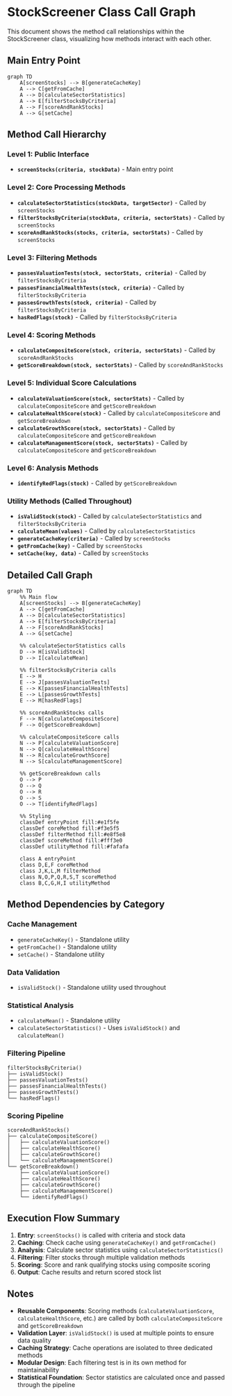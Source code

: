 # StockScreener Class Call Graph

This document shows the method call relationships within the StockScreener class, visualizing how methods interact with each other.

## Main Entry Point

```mermaid
graph TD
    A[screenStocks] --> B[generateCacheKey]
    A --> C[getFromCache]
    A --> D[calculateSectorStatistics]
    A --> E[filterStocksByCriteria]
    A --> F[scoreAndRankStocks]
    A --> G[setCache]
```

## Method Call Hierarchy

### Level 1: Public Interface
- **`screenStocks(criteria, stockData)`** - Main entry point

### Level 2: Core Processing Methods
- **`calculateSectorStatistics(stockData, targetSector)`** - Called by `screenStocks`
- **`filterStocksByCriteria(stockData, criteria, sectorStats)`** - Called by `screenStocks`
- **`scoreAndRankStocks(stocks, criteria, sectorStats)`** - Called by `screenStocks`

### Level 3: Filtering Methods
- **`passesValuationTests(stock, sectorStats, criteria)`** - Called by `filterStocksByCriteria`
- **`passesFinancialHealthTests(stock, criteria)`** - Called by `filterStocksByCriteria`
- **`passesGrowthTests(stock, criteria)`** - Called by `filterStocksByCriteria`
- **`hasRedFlags(stock)`** - Called by `filterStocksByCriteria`

### Level 4: Scoring Methods
- **`calculateCompositeScore(stock, criteria, sectorStats)`** - Called by `scoreAndRankStocks`
- **`getScoreBreakdown(stock, sectorStats)`** - Called by `scoreAndRankStocks`

### Level 5: Individual Score Calculations
- **`calculateValuationScore(stock, sectorStats)`** - Called by `calculateCompositeScore` and `getScoreBreakdown`
- **`calculateHealthScore(stock)`** - Called by `calculateCompositeScore` and `getScoreBreakdown`
- **`calculateGrowthScore(stock, sectorStats)`** - Called by `calculateCompositeScore` and `getScoreBreakdown`
- **`calculateManagementScore(stock, sectorStats)`** - Called by `calculateCompositeScore` and `getScoreBreakdown`

### Level 6: Analysis Methods
- **`identifyRedFlags(stock)`** - Called by `getScoreBreakdown`

### Utility Methods (Called Throughout)
- **`isValidStock(stock)`** - Called by `calculateSectorStatistics` and `filterStocksByCriteria`
- **`calculateMean(values)`** - Called by `calculateSectorStatistics`
- **`generateCacheKey(criteria)`** - Called by `screenStocks`
- **`getFromCache(key)`** - Called by `screenStocks`
- **`setCache(key, data)`** - Called by `screenStocks`

## Detailed Call Graph

```mermaid
graph TD
    %% Main flow
    A[screenStocks] --> B[generateCacheKey]
    A --> C[getFromCache]
    A --> D[calculateSectorStatistics]
    A --> E[filterStocksByCriteria]
    A --> F[scoreAndRankStocks]
    A --> G[setCache]
    
    %% calculateSectorStatistics calls
    D --> H[isValidStock]
    D --> I[calculateMean]
    
    %% filterStocksByCriteria calls
    E --> H
    E --> J[passesValuationTests]
    E --> K[passesFinancialHealthTests]
    E --> L[passesGrowthTests]
    E --> M[hasRedFlags]
    
    %% scoreAndRankStocks calls
    F --> N[calculateCompositeScore]
    F --> O[getScoreBreakdown]
    
    %% calculateCompositeScore calls
    N --> P[calculateValuationScore]
    N --> Q[calculateHealthScore]
    N --> R[calculateGrowthScore]
    N --> S[calculateManagementScore]
    
    %% getScoreBreakdown calls
    O --> P
    O --> Q
    O --> R
    O --> S
    O --> T[identifyRedFlags]
    
    %% Styling
    classDef entryPoint fill:#e1f5fe
    classDef coreMethod fill:#f3e5f5
    classDef filterMethod fill:#e8f5e8
    classDef scoreMethod fill:#fff3e0
    classDef utilityMethod fill:#fafafa
    
    class A entryPoint
    class D,E,F coreMethod
    class J,K,L,M filterMethod
    class N,O,P,Q,R,S,T scoreMethod
    class B,C,G,H,I utilityMethod
```

## Method Dependencies by Category

### **Cache Management**
- `generateCacheKey()` - Standalone utility
- `getFromCache()` - Standalone utility  
- `setCache()` - Standalone utility

### **Data Validation**
- `isValidStock()` - Standalone utility used throughout

### **Statistical Analysis**
- `calculateMean()` - Standalone utility
- `calculateSectorStatistics()` - Uses `isValidStock()` and `calculateMean()`

### **Filtering Pipeline**
```
filterStocksByCriteria()
├── isValidStock()
├── passesValuationTests()
├── passesFinancialHealthTests()
├── passesGrowthTests()
└── hasRedFlags()
```

### **Scoring Pipeline**
```
scoreAndRankStocks()
├── calculateCompositeScore()
│   ├── calculateValuationScore()
│   ├── calculateHealthScore()
│   ├── calculateGrowthScore()
│   └── calculateManagementScore()
└── getScoreBreakdown()
    ├── calculateValuationScore()
    ├── calculateHealthScore()
    ├── calculateGrowthScore()
    ├── calculateManagementScore()
    └── identifyRedFlags()
```

## Execution Flow Summary

1. **Entry**: `screenStocks()` is called with criteria and stock data
2. **Caching**: Check cache using `generateCacheKey()` and `getFromCache()`
3. **Analysis**: Calculate sector statistics using `calculateSectorStatistics()`
4. **Filtering**: Filter stocks through multiple validation methods
5. **Scoring**: Score and rank qualifying stocks using composite scoring
6. **Output**: Cache results and return scored stock list

## Notes

- **Reusable Components**: Scoring methods (`calculateValuationScore`, `calculateHealthScore`, etc.) are called by both `calculateCompositeScore` and `getScoreBreakdown`
- **Validation Layer**: `isValidStock()` is used at multiple points to ensure data quality
- **Caching Strategy**: Cache operations are isolated to three dedicated methods
- **Modular Design**: Each filtering test is in its own method for maintainability
- **Statistical Foundation**: Sector statistics are calculated once and passed through the pipeline